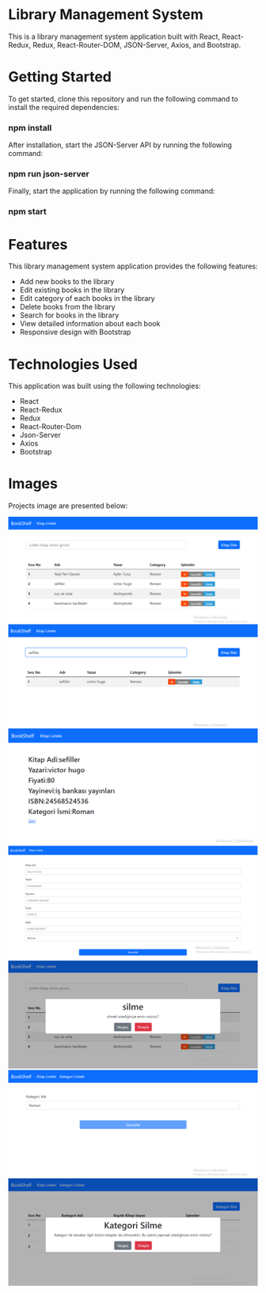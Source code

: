 # Library Management System

<p>This is a library management system application built with React, React-Redux, Redux, React-Router-DOM, JSON-Server, Axios, and Bootstrap.</p>

<h1>Getting Started</h1>

<p>To get started, clone this repository and run the following command to install the required dependencies:</p>

### npm install

<p>After installation, start the JSON-Server API by running the following command:</p>

### npm run json-server

<p>Finally, start the application by running the following command:</p>

### npm start

<h1>Features</h1>

<p>This library management system application provides the following features:</p>

<ul>
  <li>Add new books to the library</li>
  <li>Edit existing books in the library</li>
  <li>Edit category of each books in the library</li>
  <li>Delete books from the library</li>
  <li>Search for books in the library</li>
  <li>View detailed information about each book</li>
  <li>Responsive design with Bootstrap</li>
</ul>

<h1>Technologies Used</h1>

<p>This application was built using the following technologies:</p>

<ul>
<li>React</li>
<li>React-Redux</li>
<li>Redux</li>
<li>React-Router-Dom</li>
<li>Json-Server</li>
<li>Axios</li>
<li>Bootstrap</li>
</ul>

<h1>Images</h1>

<p>Projects image are presented below:</p>

<img src="./resimler/e1.png">
<img src="./resimler/e2.png">
<img src="./resimler/e3.png">
<img src="./resimler/e4.png">
<img src="./resimler/e5.png">
<img src="./resimler/e6.png">
<img src="./resimler/e7.png">